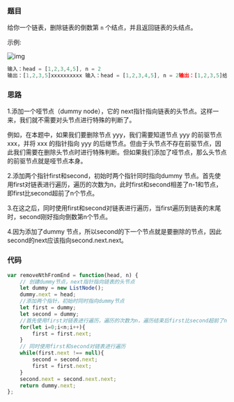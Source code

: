 ### 题目

给你一个链表，删除链表的倒数第 `n` 个结点，并且返回链表的头结点。

示例:

![img](https://assets.leetcode.com/uploads/2020/10/03/remove_ex1.jpg)

```js
输入：head = [1,2,3,4,5], n = 2
输出：[1,2,3,5]xxxxxxxxxx 输入：head = [1,2,3,4,5], n = 2输出：[1,2,3,5]给定 nums = [2, 7, 11, 15], target = 9因为 nums[0] + nums[1] = 2 + 7 = 9所以返回 [0, 1]
```

### 思路

1.添加一个哑节点（dummy node），它的 next指针指向链表的头节点。这样一来，我们就不需要对头节点进行特殊的判断了。

例如，在本题中，如果我们要删除节点 yyy，我们需要知道节点 yyy 的前驱节点 xxx，并将 xxx 的指针指向 yyy 的后继节点。但由于头节点不存在前驱节点，因	此我们需要在删除头节点时进行特殊判断。但如果我们添加了哑节点，那么头节点的前驱节点就是哑节点本身。

2.添加两个指针first和second，初始时两个指针同时指向dummy 节点。首先使用first对链表进行遍历，遍历的次数为n，此时first和second相差了n-1和节点，即first比second超前了n个节点。

3.在这之后，同时使用first和second对链表进行遍历，当first遍历到链表的末尾时，second刚好指向倒数第n个节点。

4.因为添加了dummy 节点，所以second的下一个节点就是要删除的节点，因此second的next应该指向second.next.next。

### 代码

```js
var removeNthFromEnd = function(head, n) {
    // 创建dummy节点，next指针指向链表的头节点
    let dummy = new ListNode();
    dummy.next = head;
    //添加两个指针，初始时同时指向dummy节点
    let first = dummy;
    let second = dummy;
    //首先使用first对链表进行遍历，遍历的次数为n，遍历结束后first比second超前了n个节点。
    for(let i=0;i<n;i++){
        first = first.next;
    }
    // 同时使用first和second对链表进行遍历
    while(first.next !== null){
        second = second.next;
        first = first.next;
    }
    second.next = second.next.next;
    return dummy.next;
};
```

